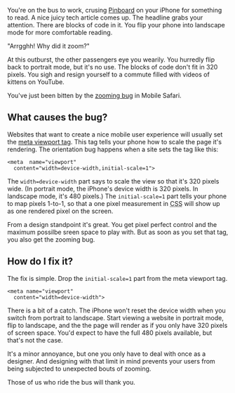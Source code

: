 <!--
title: Fixing the iPhone zooming bug
date: 29 April 2012
-->

You're on the bus to work, crusing [Pinboard][] on your iPhone for something to
read. A nice juicy tech article comes up. The headline grabs your attention.
There are blocks of code in it. You flip your phone into landscape mode for more
comfortable reading.

"Arrgghh! Why did it zoom?"

At this outburst, the other passengers eye you wearily. You hurredly flip back
to portrait mode, but it's no use. The blocks of code don't fit in 320 pixels.
You sigh and resign yourself to a commute filled with videos of kittens on
YouTube.

You've just been bitten by the [zooming bug][] in Mobile Safari.

## What causes the bug? ##

Websites that want to create a nice mobile user experience will usually
set the [meta viewport tag][]. This tag tells your phone how to scale
the page it's rendering. The orientation bug happens when a site
sets the tag like this:

    <meta  name="viewport"
      content="width=device-width,initial-scale=1">

The `width=device-width` part says to scale the view so that
it's 320 pixels wide. (In portrait mode, the iPhone's device width
is 320 pixels. In landscape mode, it's 480 pixels.) The `initial-scale=1`
part tells your phone to map pixels 1-to-1, so that a one pixel measurement in
<abbr title="Cascading Style Sheets">CSS</abbr> will show up as one rendered
pixel on the screen.

From a design standpoint it's great. You get pixel perfect control and the
maximum possilbe sreen space to play with. But as soon as you set that tag, you
also get the zooming bug.

## How do I fix it? ##

The fix is simple. Drop the `initial-scale=1` part from the meta viewport tag.

    <meta name="viewport"
      content="width=device-width">

There is a bit of a catch. The iPhone won't reset the device width when you
switch from portrait to landscape. Start viewing a website in portrait mode,
flip to landscape, and the the page will render as if you only have 320 pixels
of screen space. You'd expect to have the full 480 pixels available, but that's
not the case.

It's a minor annoyance, but one you only have to deal with once as a designer.
And designing with that limit in mind prevents your users from being subjected
to unexpected bouts of zooming.

Those of us who ride the bus will thank you.

[Pinboard]: http://pinboard.in/t:programming/ "Pinboard: global tag page for programming"
[zooming bug]: http://filamentgroup.com/examples/iosScaleBug/ "Filament Group - iOS bug test page"
[meta viewport tag]: https://developer.mozilla.org/en/Mobile/Viewport_meta_tag "Using the viewport meta tag to control layout on mobile browsers - MDN"
